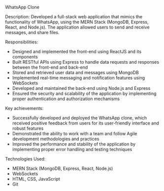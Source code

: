 WhatsApp Clone

Description:
Developed a full-stack web application that mimics the functionality of WhatsApp, using the MERN Stack (MongoDB, Express, React, and Node.js). The application allowed users to send and receive messages, and share files.

Responsibilities:
- Designed and implemented the front-end using ReactJS and its components
- Built RESTful APIs using Express to handle data requests and responses between the front-end and back-end
- Stored and retrieved user data and messages using MongoDB
- Implemented real-time messaging and notification features using WebSockets
- Developed and maintained the back-end using Node.js and Express
- Ensured the security and scalability of the application by implementing proper authentication and authorization mechanisms

Key achievements:
- Successfully developed and deployed the WhatsApp clone, which received positive feedback from users for its user-friendly interface and robust features
- Demonstrated the ability to work with a team and follow Agile development methodologies and practices
- Improved the performance and stability of the application by implementing proper error handling and testing techniques

Technologies Used:
- MERN Stack (MongoDB, Express, React, Node.js)
- WebSockets
- HTML, CSS, JavaScript
- Git
